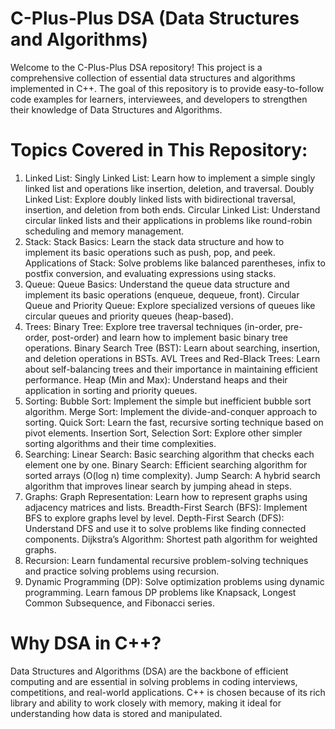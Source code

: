 # C-Plus-Plus DSA (Data Structures and Algorithms)
Welcome to the C-Plus-Plus DSA repository! This project is a comprehensive collection of essential data structures and algorithms implemented in C++. The goal of this repository is to provide easy-to-follow code examples for learners, interviewees, and developers to strengthen their knowledge of Data Structures and Algorithms.

#  Topics Covered in This Repository:
1. Linked List:
Singly Linked List: Learn how to implement a simple singly linked list and operations like insertion, deletion, and traversal.
Doubly Linked List: Explore doubly linked lists with bidirectional traversal, insertion, and deletion from both ends.
Circular Linked List: Understand circular linked lists and their applications in problems like round-robin scheduling and memory management.
2. Stack:
Stack Basics: Learn the stack data structure and how to implement its basic operations such as push, pop, and peek.
Applications of Stack: Solve problems like balanced parentheses, infix to postfix conversion, and evaluating expressions using stacks.
3. Queue:
Queue Basics: Understand the queue data structure and implement its basic operations (enqueue, dequeue, front).
Circular Queue and Priority Queue: Explore specialized versions of queues like circular queues and priority queues (heap-based).
4. Trees:
Binary Tree: Explore tree traversal techniques (in-order, pre-order, post-order) and learn how to implement basic binary tree operations.
Binary Search Tree (BST): Learn about searching, insertion, and deletion operations in BSTs.
AVL Trees and Red-Black Trees: Learn about self-balancing trees and their importance in maintaining efficient performance.
Heap (Min and Max): Understand heaps and their application in sorting and priority queues.
5. Sorting:
Bubble Sort: Implement the simple but inefficient bubble sort algorithm.
Merge Sort: Implement the divide-and-conquer approach to sorting.
Quick Sort: Learn the fast, recursive sorting technique based on pivot elements.
Insertion Sort, Selection Sort: Explore other simpler sorting algorithms and their time complexities.
6. Searching:
Linear Search: Basic searching algorithm that checks each element one by one.
Binary Search: Efficient searching algorithm for sorted arrays (O(log n) time complexity).
Jump Search: A hybrid search algorithm that improves linear search by jumping ahead in steps.
7. Graphs:
Graph Representation: Learn how to represent graphs using adjacency matrices and lists.
Breadth-First Search (BFS): Implement BFS to explore graphs level by level.
Depth-First Search (DFS): Understand DFS and use it to solve problems like finding connected components.
Dijkstra’s Algorithm: Shortest path algorithm for weighted graphs.
8. Recursion:
Learn fundamental recursive problem-solving techniques and practice solving problems using recursion.
9. Dynamic Programming (DP):
Solve optimization problems using dynamic programming. Learn famous DP problems like Knapsack, Longest Common Subsequence, and Fibonacci series.
# Why DSA in C++?
Data Structures and Algorithms (DSA) are the backbone of efficient computing and are essential in solving problems in coding interviews, competitions, and real-world applications. C++ is chosen because of its rich library and ability to work closely with memory, making it ideal for understanding how data is stored and manipulated.

